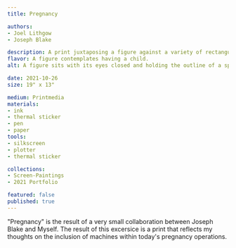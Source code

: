 ```yaml
---
title: Pregnancy

authors:
- Joel Lithgow
- Joseph Blake

description: A print juxtaposing a figure against a variety of rectanguler screen like objects and grainy images resembeling the body.
flavor: A figure contemplates having a child.
alt: A figure sits with its eyes closed and holding the outline of a sphere, there are rectangular screen like objects and grainy images resembeling the body.

date: 2021-10-26
size: 19" x 13"

medium: Printmedia
materials:
- ink
- thermal sticker
- pen
- paper
tools:
- silkscreen
- plotter
- thermal sticker

collections:
- Screen-Paintings
- 2021 Portfolio

featured: false
published: true
---
```

"Pregnancy" is the result of a very small collaboration between Joseph Blake and Myself.
The result of this excersice is a print that reflects my thoughts on the inclusion of machines within today's pregnancy operations.
